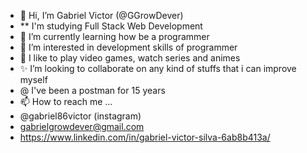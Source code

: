 - 👋 Hi, I’m Gabriel Victor (@GGrowDever)
- **  I'm studying Full Stack Web Development
- 🌱 I’m currently learning how be a programmer
- 👀 I’m interested in development skills of programmer
- 💞️ I like to play video games, watch series and animes
- ✨ I’m looking to collaborate on any kind of stuffs that i can improve myself
-  @  I've been a postman for 15 years
- 📫 How to reach me ...
- @gabriel86victor (instagram)
- gabrielgrowdever@gmail.com
- https://www.linkedin.com/in/gabriel-victor-silva-6ab8b413a/

<!---
GGrowDever/GGrowDever is a ✨ special ✨ repository because its `README.md` (this file) appears on your GitHub profile.
You can click the Preview link to take a look at your changes.
--->
